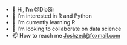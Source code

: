 - 👋 Hi, I’m @DioSir
- 👀 I’m interested in R and Python
- 🌱 I’m currently learning R
- 💞️ I’m looking to collaborate on data science
- 📫 How to reach me Joshzed@foxmail.com

<!---
DioSir/DioSir is a ✨ special ✨ repository because its `README.md` (this file) appears on your GitHub profile.
You can click the Preview link to take a look at your changes.
--->
